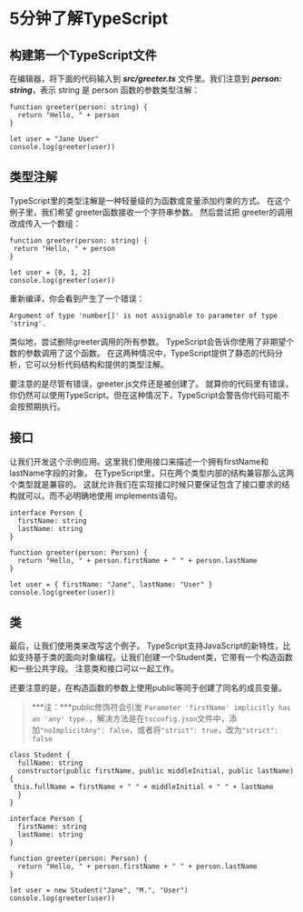 # 5分钟了解TypeScript

## 构建第一个TypeScript文件
在编辑器，将下面的代码输入到 ***src/greeter.ts*** 文件里。我们注意到 ***person: string***，表示 string 是 person 函数的参数类型注解：
```
function greeter(person: string) {
  return "Hello, " + person
}

let user = "Jane User"
console.log(greeter(user))
```

## 类型注解
TypeScript里的类型注解是一种轻量级的为函数或变量添加约束的方式。 在这个例子里，我们希望 greeter函数接收一个字符串参数。 然后尝试把 greeter的调用改成传入一个数组：
```
function greeter(person: string) {
 return "Hello, " + person
}

let user = [0, 1, 2]
console.log(greeter(user))
```
重新编译，你会看到产生了一个错误：
```
Argument of type 'number[]' is not assignable to parameter of type 'string'.
```
类似地，尝试删除greeter调用的所有参数。 TypeScript会告诉你使用了非期望个数的参数调用了这个函数。 在这两种情况中，TypeScript提供了静态的代码分析，它可以分析代码结构和提供的类型注解。

要注意的是尽管有错误，greeter.js文件还是被创建了。 就算你的代码里有错误，你仍然可以使用TypeScript。但在这种情况下，TypeScript会警告你代码可能不会按预期执行。

## 接口
让我们开发这个示例应用。这里我们使用接口来描述一个拥有firstName和lastName字段的对象。 在TypeScript里，只在两个类型内部的结构兼容那么这两个类型就是兼容的。 这就允许我们在实现接口时候只要保证包含了接口要求的结构就可以，而不必明确地使用 implements语句。
```
interface Person {
  firstName: string
  lastName: string
}

function greeter(person: Person) {
  return "Hello, " + person.firstName + " " + person.lastName
}

let user = { firstName: "Jane", lastName: "User" }
console.log(greeter(user))
```

## 类
最后，让我们使用类来改写这个例子。 TypeScript支持JavaScript的新特性，比如支持基于类的面向对象编程。让我们创建一个Student类，它带有一个构造函数和一些公共字段。 注意类和接口可以一起工作。

还要注意的是，在构造函数的参数上使用public等同于创建了同名的成员变量。
> ***注：***public修饰符会引发 `Parameter 'firstName' implicitly has an 'any' type.`，解决方法是在`tsconfig.json`文件中，添加`"noImplicitAny": false`，或者将`"strict": true`，改为`"strict": false`

```
class Student {
  fullName: string
  constructor(public firstName, public middleInitial, public lastName) {
 this.fullName = firstName + " " + middleInitial + " " + lastName
  }
}

interface Person {
  firstName: string
  lastName: string
}

function greeter(person: Person) {
  return "Hello, " + person.firstName + " " + person.lastName
}

let user = new Student("Jane", "M.", "User")
console.log(greeter(user))
```